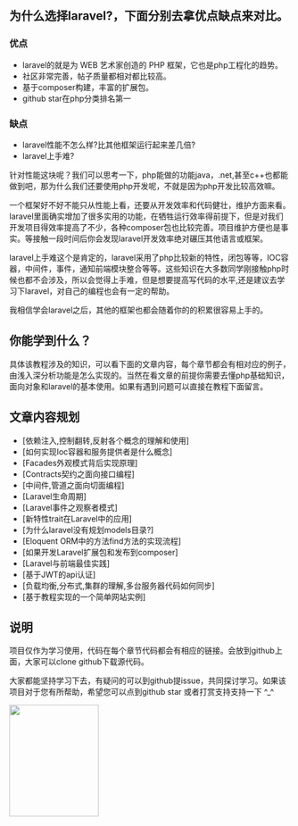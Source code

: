 ## 为什么选择laravel?，下面分别去拿优点缺点来对比。

### 优点

+ laravel的就是为 WEB 艺术家创造的 PHP 框架，它也是php工程化的趋势。
+ 社区非常完善，帖子质量都相对都比较高。
+ 基于composer构建，丰富的扩展包。
+ github star在php分类排名第一

### 缺点
+ laravel性能不怎么样?比其他框架运行起来差几倍?
+ laravel上手难?

针对性能这块呢？我们可以思考一下，php能做的功能java，.net,甚至c++也都能做到吧，那为什么我们还要使用php开发呢，不就是因为php开发比较高效嘛。

一个框架好不好不能只从性能上看，还要从开发效率和代码健壮，维护方面来看。laravel里面确实增加了很多实用的功能，在牺牲运行效率得前提下，但是对我们开发项目得效率提高了不少，各种composer包也比较完善。项目维护方便也是事实。等接触一段时间后你会发现laravel开发效率绝对碾压其他语言或框架。

laravel上手难这个是肯定的，laravel采用了php比较新的特性，闭包等等，IOC容器，中间件，事件，通知前端模块整合等等。这些知识在大多数同学刚接触php时候也都不会涉及，所以会觉得上手难，但是想要提高写代码的水平,还是建议去学习下laravel，对自己的编程也会有一定的帮助。

我相信学会laravel之后，其他的框架也都会随着你的的积累很容易上手的。

## 你能学到什么？

具体该教程涉及的知识，可以看下面的文章内容，每个章节都会有相对应的例子，由浅入深分析功能是怎么实现的。当然在看文章的前提你需要去懂php基础知识，面向对象和laravel的基本使用。如果有遇到问题可以直接在教程下面留言。

## 文章内容规划

- [依赖注入,控制翻转,反射各个概念的理解和使用]
- [如何实现Ioc容器和服务提供者是什么概念]
- [Facades外观模式背后实现原理]
- [Contracts契约之面向接口编程]
- [中间件,管道之面向切面编程]
- [Laravel生命周期]
- [Laravel事件之观察者模式]
- [新特性trait在Laravel中的应用]
- [为什么laravel没有规划models目录?]
- [Eloquent ORM中的方法find方法的实现流程]
- [如果开发Laravel扩展包和发布到composer]
- [Laravel与前端最佳实践]
- [基于JWT的api认证]
- [负载均衡,分布式,集群的理解,多台服务器代码如何同步]
- [基于教程实现的一个简单网站实例]

## 说明

项目仅作为学习使用，代码在每个章节代码都会有相应的链接。会放到github上面，大家可以clone github下载源代码。

大家都能坚持学习下去，有疑问的可以到github提issue，共同探讨学习。如果该项目对于您有所帮助，希望您可以点到github star 或者打赏支持支持一下 ^_^ 

<img src="https://github.com/cxp1539/laravel-core-learn/blob/master/imgs/1547642038777.jpg" width="160" height="200" />
